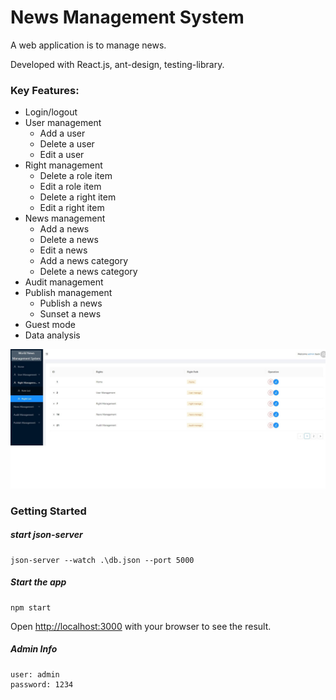 # News Management System

A web application is to manage news.

Developed with React.js, ant-design, testing-library.

### Key Features:

- Login/logout
- User management
  - Add a user
  - Delete a user
  - Edit a user
- Right management
  - Delete a role item
  - Edit a role item
  - Delete a right item
  - Edit a right item
- News management
  - Add a news
  - Delete a news
  - Edit a news
  - Add a news category
  - Delete a news category
- Audit management
- Publish management
  - Publish a news
  - Sunset a news
- Guest mode
- Data analysis


![screenshot](public/screenshot.jpg)

### Getting Started

##### start json-server
```shell
json-server --watch .\db.json --port 5000  
```

##### Start the app
```shell
npm start
```

Open [http://localhost:3000](http://localhost:3000) with your browser to see the result.

##### Admin Info
```shell
user: admin
password: 1234
```
